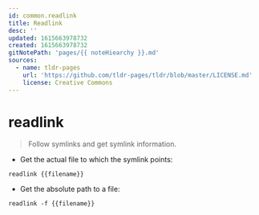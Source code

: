 ```yaml
---
id: common.readlink
title: Readlink
desc: ''
updated: 1615663978732
created: 1615663978732
gitNotePath: 'pages/{{ noteHiearchy }}.md'
sources:
  - name: tldr-pages
    url: 'https://github.com/tldr-pages/tldr/blob/master/LICENSE.md'
    license: Creative Commons
---
```

# readlink

> Follow symlinks and get symlink information.

- Get the actual file to which the symlink points:

`readlink {{filename}}`

- Get the absolute path to a file:

`readlink -f {{filename}}`

